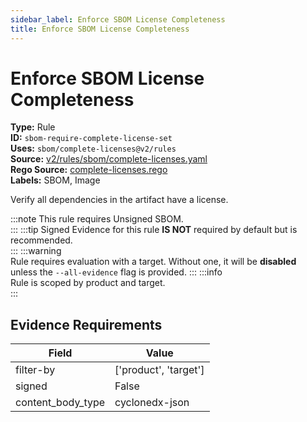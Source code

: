 ```yaml
---
sidebar_label: Enforce SBOM License Completeness
title: Enforce SBOM License Completeness
---  
```

# Enforce SBOM License Completeness  
**Type:** Rule  
**ID:** `sbom-require-complete-license-set`  
**Uses:** `sbom/complete-licenses@v2/rules`  
**Source:** [v2/rules/sbom/complete-licenses.yaml](https://github.com/scribe-public/sample-policies/blob/main/v2/rules/sbom/complete-licenses.yaml)  
**Rego Source:** [complete-licenses.rego](https://github.com/scribe-public/sample-policies/blob/main/v2/rules/sbom/complete-licenses.rego)  
**Labels:** SBOM, Image  

Verify all dependencies in the artifact have a license.

:::note 
This rule requires Unsigned SBOM.  
::: 
:::tip 
Signed Evidence for this rule **IS NOT** required by default but is recommended.  
::: 
:::warning  
Rule requires evaluation with a target. Without one, it will be **disabled** unless the `--all-evidence` flag is provided.
::: 
:::info  
Rule is scoped by product and target.  
:::  

## Evidence Requirements  
| Field | Value |
|-------|-------|
| filter-by | ['product', 'target'] |
| signed | False |
| content_body_type | cyclonedx-json |

